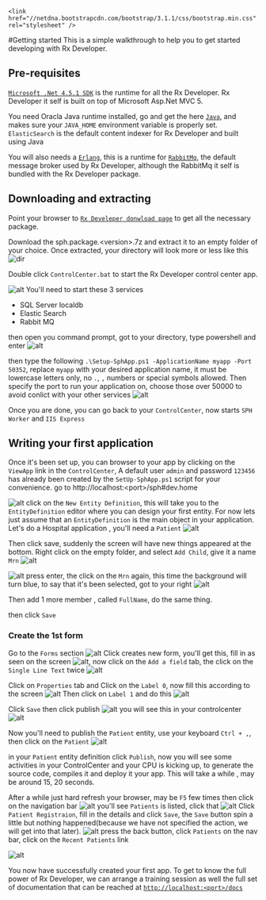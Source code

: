 ﻿
    <link href="//netdna.bootstrapcdn.com/bootstrap/3.1.1/css/bootstrap.min.css" rel="stylesheet" />
#Getting started
This is a simple walkthrough to help you to get started developing with Rx Developer.

## Pre-requisites

[`Microsoft .Net 4.5.1 SDK`](http://www.msdn.com/net) is the runtime for all the Rx Developer. Rx Developer it self is built on top of Microsoft Asp.Net MVC 5.

You need Oracla Java runtime installed, go and get the here [`Java`](http://www.oracle.com/java), and makes sure your `JAVA_HOME` environment variable is properly set. `ElasticSearch` is the default content indexer for Rx Developer and built using Java


You will also needs a [`Erlang`](http://www.erlang.org), this is a runtime for [`RabbitMq`](http://www/rabbitmq.com), the default message broker used by Rx Developer, although the RabbitMq it self is bundled with the Rx Developer package.

## Downloading and extracting
Point your browser to [`Rx Develeper donwload page`](http://www.sph.my/download) to get all the necessary package.

Download the sph.package.&lt;version&gt;.7z and extract it to an empty folder of your choice.
Once extracted, your directory will look more or less like this
![dir](http://i.imgur.com/xQVL0MH.png)

Double click `ControlCenter.bat` to start the Rx Developer control center app.

![alt](http://i.imgur.com/yPD7zeJ.png)
You'll need to start these 3 services

* SQL Server localdb
* Elastic Search
* Rabbit MQ

then open you command prompt, got to your directory, type powershell and enter
![alt](http://i.imgur.com/cF5TBcb.png)

then type the following `.\Setup-SphApp.ps1 -ApplicationName myapp -Port 50352`, replace `myapp` with your desired application name, it must be lowercase letters only, no `.`, `,` numbers or special symbols allowed. Then specify the port to run your application on, choose those over 50000 to avoid conlict with your other services
![alt](http://i.imgur.com/dJBcOGI.png)

Once you are done, you can go back to your `ControlCenter`, now starts `SPH Worker` and `IIS Express`


## Writing your first application
Once it's been set up, you can browser to your app by clicking on the `ViewApp` link in the `ControlCenter`, A default user `admin` and password `123456` has already been created by the `SetUp-SphApp.ps1` script for your convenience.
go to 
http://localhost:&lt;port&gt;/sph#dev.home

![alt](http://i.imgur.com/8T46sAg.png)
click on the `New Entity Definition`, this will take you to the `EntityDefinition` editor where you can design your first entity. For now lets just assume that an `EntityDefinition` is the main object in your application. Let's do a Hospital application , you'll need a `Patient`
![alt](http://i.imgur.com/1v4LkQA.png)

Then click save, suddenly the screen will have new things appeared at the bottom. Right click on the empty folder, and select `Add Child`, give it a name `Mrn`
![alt](http://i.imgur.com/8XyrM5k.png)

![alt](http://i.imgur.com/CZ9JUol.png)
press enter, the click on the `Mrn` again, this time the background will turn blue, to say that it's been selected, got to your right
![alt](http://i.imgur.com/ajov5Wl.png)

Then add 1 more member , called `FullName`, do the same thing.

then click `Save`

### Create the 1st form
Go to the `Forms` section
![alt](http://i.imgur.com/rlytQQQ.png)
Click creates new form, you'll get this, fill in as seen on the screen
![alt](http://i.imgur.com/IONIskG.png),
now click on the `Add a field` tab, the click on the `Single Line Text` twice
![alt](http://i.imgur.com/O7nbsXs.png)

Click on `Properties` tab and Click on the `Label 0`, now fill this according to the screen
![alt](http://i.imgur.com/a17JJ5q.png)
Then click on `Label 1` and do this
![alt](http://i.imgur.com/oNqvLZ3.png)

Click `Save` then click publish
![alt](http://i.imgur.com/aloyow2.png)
you will see this in your controlcenter
![alt](http://i.imgur.com/3vRbjaV.png)

Now you'll need to publish the `Patient` entity, use your keyboard `Ctrl + ,`, then click on the `Patient`
![alt](http://i.imgur.com/YIb4qq7.png)

in your `Patient` entity definition click `Publish`, now you will see some activities in your ControlCenter and your CPU is kicking up, to generate the source code, compiles it and deploy it your app. This will take a while , may be around 15, 20 seconds.

After a while just hard refresh your browser, may be `F5` few times then click on the navigation bar
![alt](http://i.imgur.com/BSrz3s1.png)
you'll see `Patients` is listed, click that
![alt](http://i.imgur.com/CNuGvrR.png)
Click `Patient Registraion`, fill in the details and click `Save`, the `Save` button spin a little but nothing happened(because we have not specified the action, we will get into that later).
![alt](http://i.imgur.com/4yZtwq5.png)
press the back button, click `Patients` on the nav bar, click on the `Recent Patients` link

![alt](http://i.imgur.com/ZusUc1N.png)

You now have successfully created your first app.
To get to know the full power of Rx Developer, we can arrange a training session as well the full set of documentation that can be reached at 
[`http://localhost:<port>/docs`](/docs)






